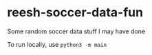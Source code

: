 # reesh-soccer-data-fun
Some random soccer data stuff I may have done

To run locally, use `python3 -m main`
